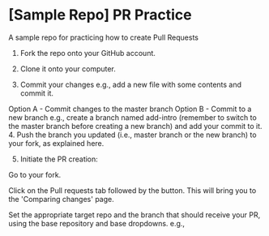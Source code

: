 # [Sample Repo] PR Practice
A sample repo for practicing how to create Pull Requests


1. Fork the repo onto your GitHub account.

2. Clone it onto your computer.

3. Commit your changes e.g., add a new file with some contents and commit it.

Option A - Commit changes to the master branch
Option B - Commit to a new branch e.g., create a branch named add-intro (remember to switch to the master branch before creating a new branch) and add your commit to it.
4. Push the branch you updated (i.e., master branch or the new branch) to your fork, as explained here.


5. Initiate the PR creation:

Go to your fork.

Click on the  Pull requests tab followed by the  button. This will bring you to the 'Comparing changes' page.

Set the appropriate target repo and the branch that should receive your PR, using the base repository and base dropdowns. e.g.,


